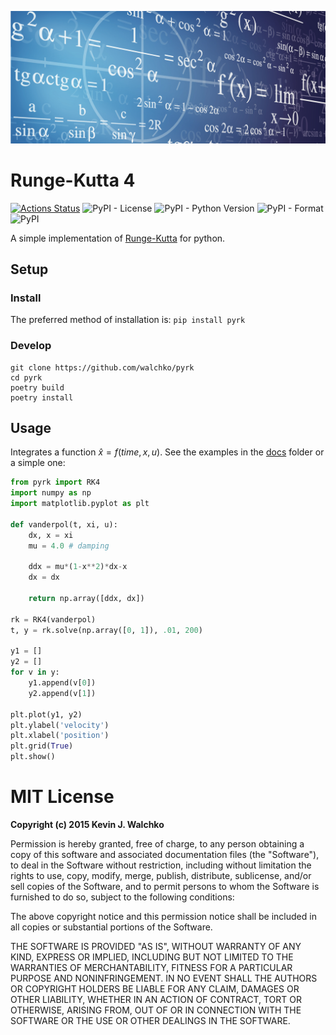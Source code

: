 ![Header pic](https://github.com/walchko/pyrk/raw/master/pics/math2.jpg)

# Runge-Kutta 4

[![Actions Status](https://github.com/walchko/pyrk/workflows/pytest/badge.svg)](https://github.com/walchko/pyrk/actions)
![PyPI - License](https://img.shields.io/pypi/l/pyrk.svg)
![PyPI - Python Version](https://img.shields.io/pypi/pyversions/pyrk.svg)
![PyPI - Format](https://img.shields.io/pypi/format/pyrk.svg)
![PyPI](https://img.shields.io/pypi/v/pyrk.svg)

A simple implementation of
[Runge-Kutta](https://en.wikipedia.org/wiki/Runge%E2%80%93Kutta_methods)
for python.

## Setup

### Install

The preferred method of installation is: `pip install pyrk`

### Develop

```
git clone https://github.com/walchko/pyrk
cd pyrk
poetry build
poetry install
```

## Usage

Integrates a function $\hat x = f(time, x, u)$. See the examples in the
[docs](https://github.com/walchko/pyrk/blob/master/doc/runge-kutta.ipynb)
folder or a simple one:

``` python
from pyrk import RK4
import numpy as np
import matplotlib.pyplot as plt

def vanderpol(t, xi, u):
    dx, x = xi
    mu = 4.0 # damping

    ddx = mu*(1-x**2)*dx-x
    dx = dx

    return np.array([ddx, dx])

rk = RK4(vanderpol)
t, y = rk.solve(np.array([0, 1]), .01, 200)

y1 = []
y2 = []
for v in y:
    y1.append(v[0])
    y2.append(v[1])

plt.plot(y1, y2)
plt.ylabel('velocity')
plt.xlabel('position')
plt.grid(True)
plt.show()
```

# MIT License

**Copyright (c) 2015 Kevin J. Walchko**

Permission is hereby granted, free of charge, to any person obtaining a
copy of this software and associated documentation files (the
"Software"), to deal in the Software without restriction, including
without limitation the rights to use, copy, modify, merge, publish,
distribute, sublicense, and/or sell copies of the Software, and to
permit persons to whom the Software is furnished to do so, subject to
the following conditions:

The above copyright notice and this permission notice shall be included
in all copies or substantial portions of the Software.

THE SOFTWARE IS PROVIDED "AS IS", WITHOUT WARRANTY OF ANY KIND, EXPRESS
OR IMPLIED, INCLUDING BUT NOT LIMITED TO THE WARRANTIES OF
MERCHANTABILITY, FITNESS FOR A PARTICULAR PURPOSE AND NONINFRINGEMENT.
IN NO EVENT SHALL THE AUTHORS OR COPYRIGHT HOLDERS BE LIABLE FOR ANY
CLAIM, DAMAGES OR OTHER LIABILITY, WHETHER IN AN ACTION OF CONTRACT,
TORT OR OTHERWISE, ARISING FROM, OUT OF OR IN CONNECTION WITH THE
SOFTWARE OR THE USE OR OTHER DEALINGS IN THE SOFTWARE.
